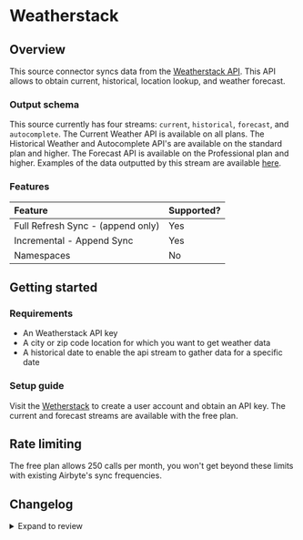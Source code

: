 # Weatherstack

## Overview

This source connector syncs data from the [Weatherstack API](http://api.weatherstack.com/). This API allows to obtain current, historical, location lookup, and weather forecast.

### Output schema

This source currently has four streams: `current`, `historical`, `forecast`, and `autocomplete`. The Current Weather API is available on all plans. The Historical Weather and Autocomplete API's are available on the standard plan and higher. The Forecast API is available on the Professional plan and higher. Examples of the data outputted by this stream are available [here](https://weatherstack.com/documentation).

### Features

| Feature                           | Supported? |
| :-------------------------------- | :--------- |
| Full Refresh Sync - (append only) | Yes        |
| Incremental - Append Sync         | Yes        |
| Namespaces                        | No         |

## Getting started

### Requirements

- An Weatherstack API key
- A city or zip code location for which you want to get weather data
- A historical date to enable the api stream to gather data for a specific date

### Setup guide

Visit the [Wetherstack](https://weatherstack.com/) to create a user account and obtain an API key. The current and forecast streams are available with the free plan.

## Rate limiting

The free plan allows 250 calls per month, you won't get beyond these limits with existing Airbyte's sync frequencies.

## Changelog

<details>
  <summary>Expand to review</summary>

| Version | Date       | Pull Request                                             | Subject         |
| :------ | :--------- | :------------------------------------------------------- | :-------------- |
| 1.1.12 | 2025-05-04 | [59546](https://github.com/airbytehq/airbyte/pull/59546) | Update dependencies |
| 1.1.11 | 2025-04-26 | [58952](https://github.com/airbytehq/airbyte/pull/58952) | Update dependencies |
| 1.1.10 | 2025-04-19 | [58542](https://github.com/airbytehq/airbyte/pull/58542) | Update dependencies |
| 1.1.9 | 2025-04-12 | [58016](https://github.com/airbytehq/airbyte/pull/58016) | Update dependencies |
| 1.1.8 | 2025-04-05 | [57433](https://github.com/airbytehq/airbyte/pull/57433) | Update dependencies |
| 1.1.7 | 2025-03-29 | [56831](https://github.com/airbytehq/airbyte/pull/56831) | Update dependencies |
| 1.1.6 | 2025-03-22 | [56268](https://github.com/airbytehq/airbyte/pull/56268) | Update dependencies |
| 1.1.5 | 2025-03-08 | [55600](https://github.com/airbytehq/airbyte/pull/55600) | Update dependencies |
| 1.1.4 | 2025-03-01 | [55096](https://github.com/airbytehq/airbyte/pull/55096) | Update dependencies |
| 1.1.3 | 2025-02-22 | [54498](https://github.com/airbytehq/airbyte/pull/54498) | Update dependencies |
| 1.1.2 | 2025-02-15 | [47532](https://github.com/airbytehq/airbyte/pull/47532) | Update dependencies |
| 1.1.1 | 2024-08-16 | [44196](https://github.com/airbytehq/airbyte/pull/44196) | Bump source-declarative-manifest version |
| 1.1.0 | 2024-08-14 | [44046](https://github.com/airbytehq/airbyte/pull/44046) | Refactor connector to manifest-only format |
| 1.0.2 | 2024-08-12 | [43892](https://github.com/airbytehq/airbyte/pull/43892) | Update dependencies |
| 1.0.1 | 2024-08-10 | [43615](https://github.com/airbytehq/airbyte/pull/43615) | Update dependencies |
| 1.0.0 | 2024-08-04 | [43298](https://github.com/airbytehq/airbyte/pull/43298) | Migrate to LowCode |
| 0.1.12 | 2024-08-03 | [43177](https://github.com/airbytehq/airbyte/pull/43177) | Update dependencies |
| 0.1.11 | 2024-07-27 | [42672](https://github.com/airbytehq/airbyte/pull/42672) | Update dependencies |
| 0.1.10 | 2024-07-20 | [42280](https://github.com/airbytehq/airbyte/pull/42280) | Update dependencies |
| 0.1.9 | 2024-07-13 | [41887](https://github.com/airbytehq/airbyte/pull/41887) | Update dependencies |
| 0.1.8 | 2024-07-10 | [41566](https://github.com/airbytehq/airbyte/pull/41566) | Update dependencies |
| 0.1.7 | 2024-07-09 | [41241](https://github.com/airbytehq/airbyte/pull/41241) | Update dependencies |
| 0.1.6 | 2024-07-06 | [40876](https://github.com/airbytehq/airbyte/pull/40876) | Update dependencies |
| 0.1.5 | 2024-06-26 | [40549](https://github.com/airbytehq/airbyte/pull/40549) | Migrate off deprecated auth package |
| 0.1.4 | 2024-06-25 | [40414](https://github.com/airbytehq/airbyte/pull/40414) | Update dependencies |
| 0.1.3 | 2024-06-22 | [40086](https://github.com/airbytehq/airbyte/pull/40086) | Update dependencies |
| 0.1.2 | 2024-06-06 | [39190](https://github.com/airbytehq/airbyte/pull/39190) | [autopull] Upgrade base image to v1.2.2 |
| 0.1.1 | 2024-05-20 | [38438](https://github.com/airbytehq/airbyte/pull/38438) | [autopull] base image + poetry + up_to_date |
| 0.1.0 | 2022-09-08 | [16473](https://github.com/airbytehq/airbyte/pull/16473) | Initial release |

</details>
